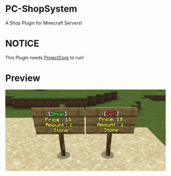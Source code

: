 # PC-ShopSystem
A Shop Plugin for Minecraft Servers! 

# NOTICE
This Plugin needs [ProjectCore](https://github.com/note3crafter/ProjectCore) to run!

# Preview
<img src="https://github.com/note3crafter/PC-ShopSystem/blob/main/ShopSystem.png" height="256" width="520" align="middle"></img></h1>

